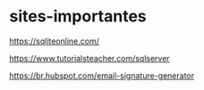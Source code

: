 # sites-importantes

https://sqliteonline.com/

https://www.tutorialsteacher.com/sqlserver

https://br.hubspot.com/email-signature-generator
